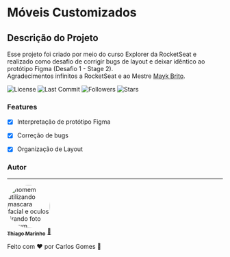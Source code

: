 # Móveis Customizados 

## Descrição do Projeto
<p>Esse projeto foi criado por meio do curso Explorer da RocketSeat e realizado como desafio de corrigir bugs de layout e deixar idêntico ao protótipo Figma (Desafio 1 - Stage 2).<br/>
Agradecimentos infinitos a RocketSeat e ao Mestre <a href="https://github.com/maykbrito">Mayk Brito</a>.</p>

![License](https://img.shields.io/npm/l/a?color=Green)
![Last Commit](https://img.shields.io/github/last-commit/Dev-shinsei/moveis-customizados)
![Followers](https://img.shields.io/github/followers/Dev-shinsei?style=social)
![Stars](https://img.shields.io/github/stars/Dev-shinsei/moveis-customizados?style=social)


### Features
- [x] Interpretação de protótipo Figma
- [x] Correção de bugs
- [x] Organização de Layout


### Autor
---

<a href="https://github.com/Dev-Shinsei">
 <img style="border-radius: 50%;" src="https://avatars.githubusercontent.com/u/61604214?v=4" width="100px;" alt="homem utilizando mascara facial e oculos tirando foto em um espelho de um elevador com seu celular a mostra"/>
 <br />
 <sub><b>Thiago Marinho</b></sub></a> <a href="https://github.com/Dev-Shinsei" title="Github">🚀</a>


Feito com ❤️ por Carlos Gomes 👋

